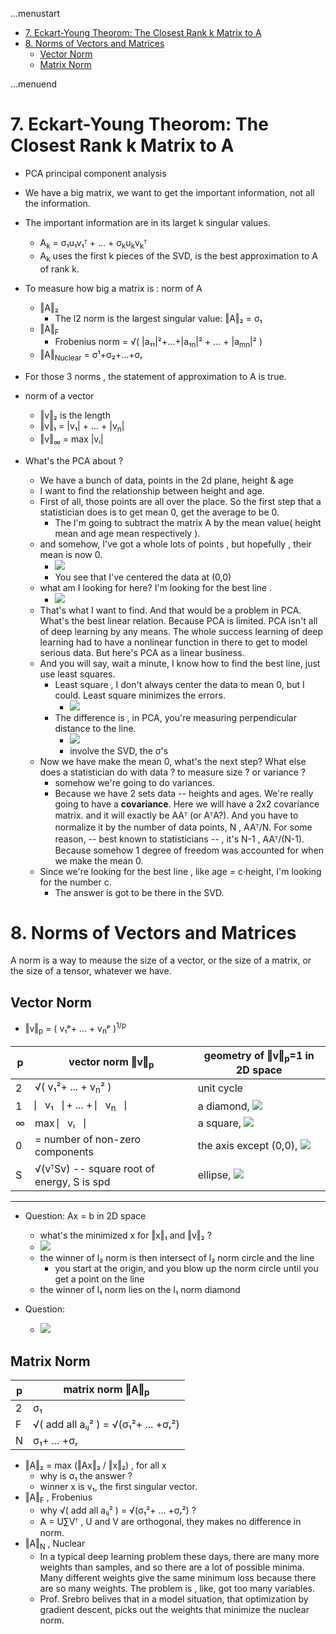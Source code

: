 ...menustart

- [7. Eckart-Young Theorom: The Closest Rank k Matrix to A](#be169639777f78c45acc00459de99b34)
- [8. Norms of Vectors and Matrices](#c11692a0ef1ef228ebc27714963e1a10)
    - [Vector Norm](#ac51b675b7483e2af8045938d2ab7ebd)
    - [Matrix Norm](#181b5cf4aead0210fe81f3b8639db471)

...menuend


<h2 id="be169639777f78c45acc00459de99b34"></h2>


# 7. Eckart-Young Theorom: The Closest Rank k Matrix to A

- PCA  principal component analysis
- We have a big matrix, we want to get the important information, not all the information.
- The important information are in its larget k singular values.
    - A<sub>k</sub> = σ₁u₁v₁ᵀ + ... +  σ<sub>k</sub>u<sub>k</sub>v<sub>k</sub>ᵀ
    - A<sub>k</sub> uses the first k pieces of the SVD, is the best approximation to A of rank k.
- To measure how big a matrix is : norm of A 
    - ‖A‖₂
        - The l2 norm is the largest singular value: ‖A‖₂ = σ₁
    - ‖A‖<sub>F</sub>
        - Frobenius norm = √( |a₁₁|²+...+|a₁<sub>n</sub>|² + ... + |a<sub>m</sub><sub>n</sub>|² )
    - ‖A‖<sub>Nuclear</sub> = σ¹+σ₂+...+σᵣ
- For those 3 norms , the statement of approximation to A is true.


- norm of a vector
    - ‖v‖₂  is the length
    - ‖v‖₁  = |v₁| + ... + |v<sub>n</sub>| 
    - ‖v‖<sub>∞</sub> = max |vᵢ| 
- What's the PCA about ?
    - We have a bunch of data, points in the 2d plane, height & age
    - I want to find the relationship between height and age.
    - First of all, those points are all over the place. So the first step that a statistician does is to get mean 0, get the average to be 0.
        - The I'm going to subtract the matrix A by the mean value( height mean and age mean  respectively ). 
    - and somehow, I've got a whole lots of points , but hopefully , their mean is now 0.
        - ![](../imgs/LA_18065_pca_1.png)
        - You see that I've centered the data at (0,0)
    - what am I looking for here? I'm looking for the best line . 
        - ![](../imgs/LA_18065_pca_2.png)
    - That's what I want to find.  And that would be a problem in PCA. What's the best linear relation. Because PCA is limited. PCA isn't all of deep learning by any means. The whole success learning of deep learning had to have a nonlinear function in there to get to model serious data.  But here's PCA as a linear business.
    - And you will say, wait a minute, I know how to find the best line, just use least squares. 
        - Least square , I don't always center the data to mean 0, but I could.  Least square minimizes the errors. 
            - ![](../imgs/LA_18065_pca_3.png)
        - The difference is , in PCA, you're measuring perpendicular distance to the line.
            - ![](../imgs/LA_18065_pca_4.png)
            - involve the SVD, the σ's
    - Now we have make the mean 0, what's the next step? What else does a statistician do with data ? to measure size ? or variance ? 
        - somehow we're going to do variances. 
        - Because we have 2 sets data -- heights and ages. We're really going to have a **covariance**.  Here we will have a 2x2 covariance matrix. and it will exactly be AAᵀ (or AᵀA?). And you have to normalize it by the number of data points, N ,  AAᵀ/N.  For some reason, -- best known to statisticians -- , it's N-1 , AAᵀ/(N-1). Because somehow 1 degree of freedom was accounted for when we make the mean 0.
    - Since we're looking for the best line , like age = c·height, I'm looking for the number c. 
        - The answer is got to be there in the SVD.


<h2 id="c11692a0ef1ef228ebc27714963e1a10"></h2>


# 8. Norms of Vectors and Matrices

A norm is a way to meause the size of a vector, or the size of a matrix, or the size of a tensor, whatever we have.

<h2 id="ac51b675b7483e2af8045938d2ab7ebd"></h2>


## Vector Norm

- ‖v‖<sub>p</sub> = ( v₁ᵖ+ ... + v<sub>n</sub>ᵖ )<sup>1/p</sup>

p | vector norm ‖v‖<sub>p</sub>  | geometry of ‖v‖<sub>p</sub>=1 in 2D space
--- | ---  | ---
2  |  √( v₁²+ ... + v<sub>n</sub>² )  | unit cycle
1  |  ⎸v₁⎹ + ... + ⎸v<sub>n</sub>⎹    | a diamond, ![](../imgs/LA_18065_norm_1.png)
∞  | max  ⎸vᵢ⎹    | a square, ![](../imgs/LA_18065_norm_2.png)
0  |  = number of non-zero components | the axis except (0,0), ![](../imgs/LA_18065_norm_3.png)
S  | √(vᵀSv) -- square root of energy, S is spd |  ellipse, ![](../imgs/LA_18065_norm_4.png)

--- 

- Question: Ax = b  in 2D space
    - what's the minimized x for ‖x‖₁ and ‖v‖₂ ?
    - ![](../imgs/LA_18065_norm_5.png)
    - the winner of l₂ norm is then intersect of l₂ norm circle and the line
        - you start at the origin, and you blow up the norm circle until you get a point on the line
    - the winner of l₁ norm lies on the l₁ norm diamond

- Question: 
    - ![](../imgs/LA_18065_norm_5_1.png)


<h2 id="181b5cf4aead0210fe81f3b8639db471"></h2>


## Matrix Norm

p | matrix norm ‖A‖<sub>p</sub> 
--- | --- 
2  | σ₁
F  | √( add all aᵢⱼ² ) = √(σ₁²+ ... +σᵣ²)
N  | σ₁+ ... +σᵣ


- ‖A‖₂ = max (‖Ax‖₂ / ‖x‖₂) , for all x
    - why is σ₁ the answer ?
    - winner x is v₁, the first singular vector.
- ‖A‖<sub>F</sub>  , Frobenius
    - why √( add all aᵢⱼ² ) = √(σ₁²+ ... +σᵣ²) ?
    - A = U∑Vᵀ , U and V are orthogonal, they makes no difference in norm.
- ‖A‖<sub>N</sub>  , Nuclear
    - In a typical deep learning problem these days, there are many more weights than samples, and so there are a lot of possible minima. Many different weights give the same minimum loss because there are so many weights.  The problem is , like, got too many variables. 
    - Prof. Srebro belives that in a model situation, that optimization by gradient descent, picks out the weights that minimize the nuclear norm. 




